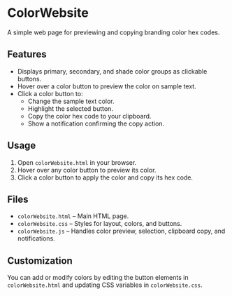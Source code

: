 # ColorWebsite

A simple web page for previewing and copying branding color hex codes.

## Features

- Displays primary, secondary, and shade color groups as clickable buttons.
- Hover over a color button to preview the color on sample text.
- Click a color button to:
  - Change the sample text color.
  - Highlight the selected button.
  - Copy the color hex code to your clipboard.
  - Show a notification confirming the copy action.

## Usage

1. Open `colorWebsite.html` in your browser.
2. Hover over any color button to preview its color.
3. Click a color button to apply the color and copy its hex code.

## Files

- `colorWebsite.html` – Main HTML page.
- `colorWebsite.css` – Styles for layout, colors, and buttons.
- `colorWebsite.js` – Handles color preview, selection, clipboard copy, and notifications.

## Customization

You can add or modify colors by editing the button elements in `colorWebsite.html` and updating CSS variables in `colorWebsite.css`.

